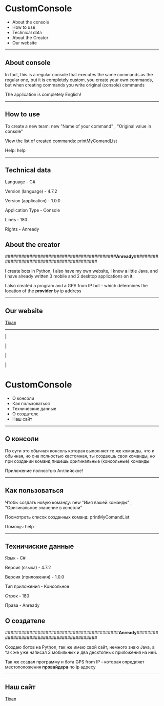 # CustomConsole


+ About the console
+ How to use
+ Technical data
+ About the Creator
+ Our website

_____

## About console
In fact, this is a regular console that executes the same commands as the regular one, but it is completely custom,
you create your own commands, but when creating commands you write original (console) commands

The application is completely English!
_____
## How to use
To create a new team:
new "Name of your command" , "Original value in console"

View the list of created commands:
printMyComandList

Help:
help
_____
## Technical data

Language - C#

Version (language) - 4.7.2

Version (application) - 1.0.0

Application Type - Console

Lines - 180

Rights - Anready

## About the creator

#########################################**Anready**###########################################

I create bots in Python, I also have my own website, I know a little Java, and I have already written 3 mobile and 2 desktop applications on it.

I also created a program and a GPS from IP bot - which determines the location of the **provider** by ip address

_____

## Our website

[Tixan](http://tixan.unaux.com)

_______
|

|

|

|

# CustomConsole



+ О консоли
+ Как пользоваться
+ Технические данные
+ О создателе
+ Наш сайт

_____

## О консоли
По сути это обычная консоль которая выполняет те же команды, что и обычная, но она полностью кастомная,
ты создаешь свои команды, но при создании команд пишешь оригинальные (консольные) команды

Приложение полностью Английское!
_____
## Как пользоваться
Чтобы создать новую команду:
new "Имя вашей команды" , "Оригинальное значение в консоли"

Посмотреть список созданных команд:
printMyComandList

Помощь:
help
_____
## Техничиские данные

Язык - C#

Версия (языка) - 4.7.2

Версия (приложения) - 1.0.0

Тип приложения - Консольное

Строк - 180 

Права - Anready

## О создателе

##########################################**Anready**##########################################

Создаю ботов на Python, так же имею свой сайт, немного знаю Java, а так же уже написал 3 мобильных и два десктопных приложения на ней.

Так же создал программу и бота GPS from IP - которая опредляет местоположения **провайдера** по ip адресу

_____

## Наш сайт

[Tixan](http://tixan.unaux.com)
